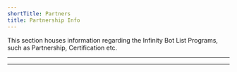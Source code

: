 ```yaml
---
shortTitle: Partners
title: Partnership Info
---
```


This section houses information regarding the Infinity Bot List Programs, such as Partnership, Certification etc.

---

<Overview />

---

